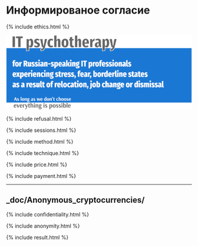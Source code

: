 # Информированое согласие

{% include ethics.html %}

![Psychotherapy for Russian-speaking IT professionals](_img/700b.png)

{% include refusal.html %}

{% include sessions.html %}

{% include method.html %}

{% include technique.html %}

{% include price.html %}

{% include payment.html %}

---
_doc/Anonymous_cryptocurrencies/
---

{% include confidentiality.html %}

{% include anonymity.html %}

{% include result.html %}
